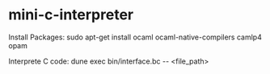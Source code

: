 # mini-c-interpreter

Install Packages: 
sudo apt-get install ocaml ocaml-native-compilers camlp4 opam

Interprete C code: 
dune exec bin/interface.bc -- <file_path>
